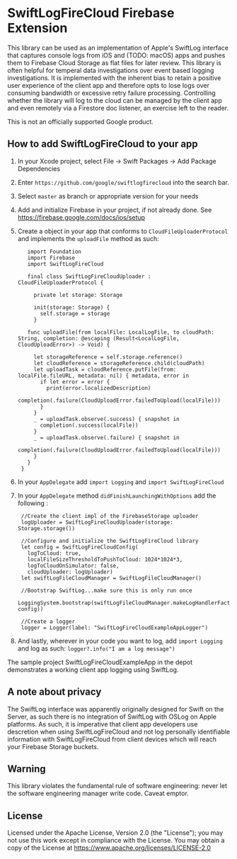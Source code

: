 # SwiftLogFireCloud Firebase Extension

This library can be used as an implementation of Apple's SwiftLog interface that captures console logs from iOS and (TODO: macOS) 
apps and pushes them to Firebase Cloud Storage as flat files for later review. This library is often helpful for temperal data investigations 
over event based logging investigations.  It is implemented with the inherent bias to retain a positive user experience of the client app and 
therefore opts to lose logs over consuming bandwidth or excessive retry failure processing. Controlling whether the library will log to the 
cloud can be managed by the client app and even remotely via a Firestore doc listener, an exercise left to the reader.

This is not an officially supported Google product.

## How to add SwiftLogFireCloud to your app

1. In your Xcode project, select File -> Swift Packages -> Add Package Dependencies
1. Enter `https://github.com/google/swiftlogfirecloud` into the search bar.
1. Select `master` as branch or appropriate version for your needs
1. Add and initialize Firebase in your project, if not already done.  See https://firebase.google.com/docs/ios/setup
1. Create a object in your app that conforms to `CloudFileUploaderProtocol` and implements the `uploadFile` method as such:
    
		  import Foundation
		  import Firebase
		  import SwiftLogFireCloud

		  final class SwiftLogFireCloudUploader : CloudFileUploaderProtocol {
  
  			private let storage: Storage
  
  		  	init(storage: Storage) {
    		  self.storage = storage
  			}
  
  		  func uploadFile(from localFile: LocalLogFile, to cloudPath: String, completion: @escaping (Result<LocalLogFile, CloudUploadError>) -> Void) {

    		let storageReference = self.storage.reference()
    		let cloudReference = storageReference.child(cloudPath)
    		let uploadTask = cloudReference.putFile(from: localFile.fileURL, metadata: nil) { metadata, error in
      		  if let error = error {
        		print(error.localizedDescription)
        		completion(.failure(CloudUploadError.failedToUpload(localFile)))
      	  	  }
    	  	}
    		_ = uploadTask.observe(.success) { snapshot in
      		  completion(.success(localFile))
    	  	}
    		_ = uploadTask.observe(.failure) { snapshot in
      		  completion(.failure(CloudUploadError.failedToUpload(localFile)))
    	  	}
  	  	  }
	  	}

1. In your `AppDelegate` add `import Logging` and `import SwiftLogFireCloud`
1. In your `AppDelegate` method `didFinishLaunchingWithOptions` add the following :

        //Create the client impl of the FirebaseStorage uploader
        logUploader = SwiftLogFireCloudUploader(storage: Storage.storage())

        //Configure and initialize the SwiftLogFireCloud library
        let config = SwiftLogFireCloudConfig(
          logToCloud: true,
          localFileSizeThresholdToPushToCloud: 1024*1024*3,
          logToCloudOnSimulator: false,
          cloudUploader: logUploader)
        let swiftLogFileCloudManager = SwiftLogFileCloudManager()

        //Bootstrap SwiftLog...make sure this is only run once
        LoggingSystem.bootstrap(swiftLogFileCloudManager.makeLogHandlerFactory(config: config))

        //Create a logger
        logger = Logger(label: "SwiftLogFireCloudExampleAppLogger")

1. And lastly, wherever in your code you want to log, add `import Logging` and log as such:
`logger?.info("I am a log message")`

The sample project SwiftLogFireCloudExampleApp in the depot demonstrates a working client app logging using SwiftLog.

## A note about privacy

The SwiftLog interface was apparently originally designed for Swift on the Server, as such there is 
no integration of SwiftLog with OSLog on Apple platforms.  As such, it is imperative that client app developers
use descretion when using SwiftLogFireCloud and not log personally identifiable information with 
SwiftLogFireCloud from client devices which will reach your Firebase Storage buckets.

## Warning
This library violates the fundamental rule of software engineering:  never let the software engineering manager write code.  Caveat emptor.

## License
Licensed under the Apache License, Version 2.0 (the "License"); you may not use this work except in compliance with the License.
You may obtain a copy of the License at https://www.apache.org/licenses/LICENSE-2.0


